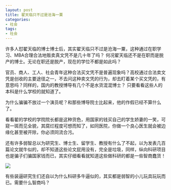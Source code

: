 ```yaml
---
layout: post
title: 翟天临只不过是沧海一粟
categories:
- 社会
tags:
- 社会
---
```


许多人怼翟天临的博士博士后，其实翟天临只不过是沧海一粟，这种通过在职学习、MBA合理合法地贩卖真文凭不是几十年了吗？ 何况翟天临还不是在职而是脱产的博士。无论在职还是脱产，现在的学位不都是如此吗？
<!--more-->

官员、商人、工人、社会青年这种合法买文凭不是普遍现象吗？高校通过合法卖文凭是创收的主要途径之一，不去问这种卖文凭的行为，却去盯着某个买文凭的，有意思吗？同样的，国内的教授博导有几个不是水货混混博士？ 只要看看这些人的本科是什么学校的就知道了。

为什么骗骗不放过一个演员呢？和那些博导院士比起来，他的作假已经不算什么了。

看看翟的学校的学院院长都是这种货色，用国家的钱买自己的学生娇妻的一笑，可窥一斑而见全貌，其腐烂程度可想而知了，如同医院，你做一个良心医生就会被边缘化甚至被开除，你必须同流合污。  

还有许多弱智总以为研究生、博士生、留学生、教授有什么了不起，以为发表几百篇论文就牛似的，却不知道这些论文屁用没有，完全是垃圾，同样，纵向科研项目也是骗子们骗国家钱而已，其实仔细看看就知道这些做科研的都是一些智商蠢货！

![](https://blog.hwdong.com/images/zhanghui.jpg)

有些装逼研究生们还自以为什么科研多牛逼似的，其实都是弱智的小儿玩具玩玩而已。需要什么智商吗？

